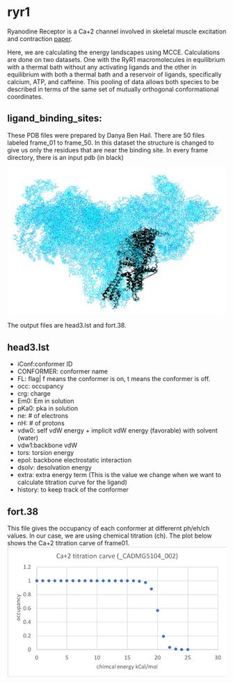 # ryr1
Ryanodine Receptor is a Ca+2 channel involved in skeletal muscle excitation and contraction [paper](https://www.ncbi.nlm.nih.gov/pmc/articles/PMC5142848/).

Here, we are calculating the energy landscapes using MCCE. Calculations are done on two datasets.  One with the RyR1 macromolecules in equilibrium with a thermal bath without any activating ligands and the other in equilibrium with both a thermal bath and a reservoir of ligands, specifically calcium, ATP, and caffeine. This pooling of data allows both species to be described in terms of the same set of mutually orthogonal conformational coordinates.

## ligand_binding_sites:
These PDB files were prepared by Danya Ben Hail.  There are 50 files labeled frame_01 to frame_50.  In this dataset the structure is changed to give us only the residues that are near the binding site. In every frame directory, there is an input pdb (in black)

![ryr1(blue). Input pdb(black)](presentation/img01.png)

The output files are head3.lst and fort.38. 
## head3.lst
* iConf:conformer ID
* CONFORMER: conformer name
* FL: flag| f means the conformer is on, t means the conformer is off.
* occ: occupancy
* crg: charge
* Em0: Em in solution
* pKa0: pka in solution
* ne: # of electrons
* nH: # of protons
* vdw0: self vdW energy + implicit vdW energy (favorable) with solvent (water)
* vdw1:backbone vdW
* tors: torsion energy
* epol: backbone electrostatic interaction
* dsolv: desolvation energy 
* extra: extra energy term (This is the value we change when we want to calculate titration curve for the ligand)
* history: to keep track of the conformer

## fort.38
This file gives the occupancy of each conformer at differernt ph/eh/ch values.  In our case, we are using chemical titration (ch). The plot below shows the Ca+2 titration carve of frame01.
![Ca+2 titration carve](presentation/CADMG5104_002.png) 


 
